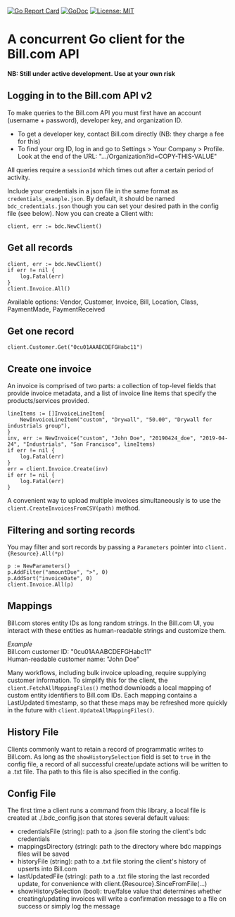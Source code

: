 [![Go Report Card](https://goreportcard.com/badge/github.com/ptiger10/bdc)](https://goreportcard.com/report/github.com/ptiger10/bdc) [![GoDoc](https://godoc.org/github.com/ptiger10/bdc?status.svg)](https://godoc.org/github.com/ptiger10/bdc) [![License: MIT](https://img.shields.io/badge/License-MIT-yellow.svg)](https://opensource.org/licenses/MIT)


# A concurrent Go client for the Bill.com API

**NB: Still under active development. Use at your own risk**

## Logging in to the Bill.com API v2
To make queries to the Bill.com API you must first have an account (username + password), developer key, and organization ID. 
* To get a developer key, contact Bill.com directly (NB: they charge a fee for this) 
* To find your org ID, log in and go to Settings > Your Company > Profile. Look at the end of the URL:  ".../Organization?id=COPY-THIS-VALUE"

 All queries require a `sessionId` which times out after a certain period of activity.

Include your credentials in a json file in the same format as `credentials_example.json`.
By default, it should be named `bdc_credentials.json` though you can set your desired path in the config file (see below). Now you can create a Client with:

`client, err := bdc.NewClient()`

## Get all records
```
client, err := bdc.NewClient()
if err != nil {
    log.Fatal(err)
}
client.Invoice.All()
```

Available options: Vendor, Customer, Invoice, Bill, Location, Class, PaymentMade, PaymentReceived

## Get one record
```
client.Customer.Get("0cu01AAABCDEFGHabc11")
```

## Create one invoice
An invoice is comprised of two parts: a collection of top-level fields that provide invoice metadata, and a list of invoice line items that specify the products/services provided.
```
lineItems := []InvoiceLineItem{
    NewInvoiceLineItem("custom", "Drywall", "50.00", "Drywall for industrials group"),
}
inv, err := NewInvoice("custom", "John Doe", "20190424_doe", "2019-04-24", "Industrials", "San Francisco", lineItems)
if err != nil {
    log.Fatal(err)
}
err = client.Invoice.Create(inv)
if err != nil {
    log.Fatal(err)
}
```

A convenient way to upload multiple invoices simultaneously is to use the `client.CreateInvoicesFromCSV(path)` method.

## Filtering and sorting records
You may filter and sort records by passing a `Parameters` pointer into `client.{Resource}.All(*p)`
```
p := NewParameters()
p.AddFilter("amountDue", ">", 0)
p.AddSort("invoiceDate", 0)
client.Invoice.All(p)
```

## Mappings
Bill.com stores entity IDs as long random strings. In the Bill.com UI, you  interact with these entities as human-readable strings and customize them.

<i>Example</i> <br>Bill.com customer ID: "0cu01AAABCDEFGHabc11"
<br> Human-readable customer name: "John Doe" 

Many workflows, including bulk invoice uploading, require supplying customer information. To simplify this for the client, the `client.FetchAllMappingFiles()` method downloads a local mapping of custom entity identifiers to Bill.com IDs. Each mapping contains a LastUpdated timestamp, so that these maps may be refreshed more quickly in the future with `client.UpdateAllMappingFiles()`.

## History File
Clients commonly want to retain a record of programmatic writes to Bill.com. As long as the `showHistorySelection` field is set to `true` in the config file, a record of all successful create/update actions will be written to a .txt file. Tha path to this file is also specified in the config.

## Config File
The first time a client runs a command from this library, a local file is created at ./.bdc_config.json that stores several default values:
* credentialsFile (string): path to a .json file storing the client's bdc credentials
* mappingsDirectory (string): path to the directory where bdc mappings files will be saved
* historyFile (string): path to a .txt file storing the client's history of upserts into Bill.com
* lastUpdatedFile (string): path to a .txt file storing the last recorded update, for convenience with client.{Resource}.SinceFromFile(...) 
* showHistorySelection (bool): true/false value that determines whether creating/updating invoices will write a confirmation message to a file  on success or simply log the message